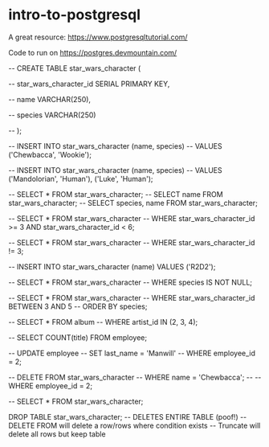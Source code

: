 # intro-to-postgresql

A great resource: https://www.postgresqltutorial.com/

Code to run on https://postgres.devmountain.com/

-- CREATE TABLE star_wars_character (

--   star_wars_character_id SERIAL PRIMARY KEY,

--   name VARCHAR(250),

--   species VARCHAR(250)

-- );

-- INSERT INTO star_wars_character (name, species)
-- VALUES ('Chewbacca', 'Wookie');

-- INSERT INTO star_wars_character (name, species)
-- VALUES ('Mandolorian', 'Human'), ('Luke', 'Human');

-- SELECT * FROM star_wars_character;
-- SELECT name FROM star_wars_character;
-- SELECT species, name FROM star_wars_character;

-- SELECT * FROM star_wars_character
-- WHERE star_wars_character_id >= 3 AND star_wars_character_id < 6;

-- SELECT * FROM star_wars_character
-- WHERE star_wars_character_id != 3;

-- INSERT INTO star_wars_character (name) VALUES ('R2D2');

-- SELECT * FROM star_wars_character
-- WHERE species IS NOT NULL;

-- SELECT * FROM star_wars_character
-- WHERE star_wars_character_id BETWEEN 3 AND 5
-- ORDER BY species;

-- SELECT * FROM album
-- WHERE artist_id IN (2, 3, 4);

-- SELECT COUNT(title) FROM employee;

-- UPDATE employee
-- SET last_name = 'Manwill'
-- WHERE employee_id = 2;

-- DELETE FROM star_wars_character
-- WHERE name = 'Chewbacca';
-- -- WHERE employee_id = 2;

-- SELECT * FROM star_wars_character;

DROP TABLE star_wars_character; -- DELETES ENTIRE TABLE (poof!)
-- DELETE FROM will delete a row/rows where condition exists
-- Truncate will delete all rows but keep table

